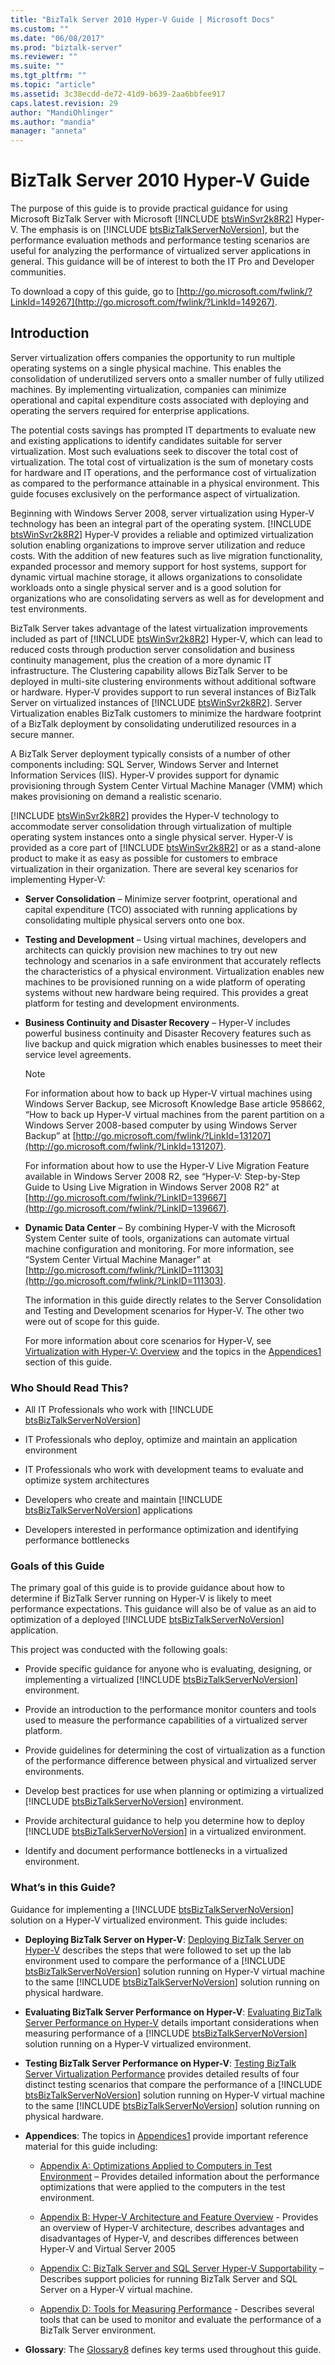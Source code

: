```yaml
---
title: "BizTalk Server 2010 Hyper-V Guide | Microsoft Docs"
ms.custom: ""
ms.date: "06/08/2017"
ms.prod: "biztalk-server"
ms.reviewer: ""
ms.suite: ""
ms.tgt_pltfrm: ""
ms.topic: "article"
ms.assetid: 3c38ecdd-de72-41d9-b639-2aa6bbfee917
caps.latest.revision: 29
author: "MandiOhlinger"
ms.author: "mandia"
manager: "anneta"
---
```

# BizTalk Server 2010 Hyper-V Guide
The purpose of this guide is to provide practical guidance for using Microsoft BizTalk Server with Microsoft [!INCLUDE [btsWinSvr2k8R2](../includes/btswinsvr2k8r2-md.md)] Hyper-V. The emphasis is on [!INCLUDE [btsBizTalkServerNoVersion](../includes/btsbiztalkservernoversion-md.md)], but the performance evaluation methods and performance testing scenarios are useful for analyzing the performance of virtualized server applications in general. This guidance will be of interest to both the IT Pro and Developer communities.  

 To download a copy of this guide, go to [http://go.microsoft.com/fwlink/?LinkId=149267](http://go.microsoft.com/fwlink/?LinkId=149267).  

## Introduction  
 Server virtualization offers companies the opportunity to run multiple operating systems on a single physical machine. This enables the consolidation of underutilized servers onto a smaller number of fully utilized machines. By implementing virtualization, companies can minimize operational and capital expenditure costs associated with deploying and operating the servers required for enterprise applications.  

 The potential costs savings has prompted IT departments to evaluate new and existing applications to identify candidates suitable for server virtualization. Most such evaluations seek to discover the total cost of virtualization. The total cost of virtualization is the sum of monetary costs for hardware and IT operations, and the performance cost of virtualization as compared to the performance attainable in a physical environment. This guide focuses exclusively on the performance aspect of virtualization.  

 Beginning with Windows Server 2008, server virtualization using Hyper-V technology has been an integral part of the operating system. [!INCLUDE [btsWinSvr2k8R2](../includes/btswinsvr2k8r2-md.md)] Hyper-V provides a reliable and optimized virtualization solution enabling organizations to improve server utilization and reduce costs. With the addition of new features such as live migration functionality, expanded processor and memory support for host systems, support for dynamic virtual machine storage, it allows organizations to consolidate workloads onto a single physical server and is a good solution for organizations who are consolidating servers as well as for development and test environments.  

 BizTalk Server takes advantage of the latest virtualization improvements included as part of [!INCLUDE [btsWinSvr2k8R2](../includes/btswinsvr2k8r2-md.md)] Hyper-V, which can lead to reduced costs through production server consolidation and business continuity management, plus the creation of a more dynamic IT infrastructure. The Clustering capability allows BizTalk Server to be deployed in multi-site clustering environments without additional software or hardware. Hyper-V provides support to run several instances of BizTalk Server on virtualized instances of [!INCLUDE [btsWinSvr2k8R2](../includes/btswinsvr2k8r2-md.md)]. Server Virtualization enables BizTalk customers to minimize the hardware footprint of a BizTalk deployment by consolidating underutilized resources in a secure manner.  

 A BizTalk Server deployment typically consists of a number of other components including: SQL Server, Windows Server and Internet Information Services (IIS). Hyper-V provides support for dynamic provisioning through System Center Virtual Machine Manager (VMM) which makes provisioning on demand a realistic scenario.  

 [!INCLUDE [btsWinSvr2k8R2](../includes/btswinsvr2k8r2-md.md)] provides the Hyper-V technology to accommodate server consolidation through virtualization of multiple operating system instances onto a single physical server. Hyper-V is provided as a core part of [!INCLUDE [btsWinSvr2k8R2](../includes/btswinsvr2k8r2-md.md)] or as a stand-alone product to make it as easy as possible for customers to embrace virtualization in their organization. There are several key scenarios for implementing Hyper-V:  

- **Server Consolidation** – Minimize server footprint, operational and capital expenditure (TCO) associated with running applications by consolidating multiple physical servers onto one box.  

- **Testing and Development** – Using virtual machines, developers and architects can quickly provision new machines to try out new technology and scenarios in a safe environment that accurately reflects the characteristics of a physical environment. Virtualization enables new machines to be provisioned running on a wide platform of operating systems without new hardware being required. This provides a great platform for testing and development environments.  

- **Business Continuity and Disaster Recovery** – Hyper-V includes powerful business continuity and Disaster Recovery features such as live backup and quick migration which enables businesses to meet their service level agreements.  

  > [!NOTE]  
  >  For information about how to back up Hyper-V virtual machines using Windows Server Backup, see Microsoft Knowledge Base article 958662, “How to back up Hyper-V virtual machines from the parent partition on a Windows Server 2008-based computer by using Windows Server Backup” at [http://go.microsoft.com/fwlink/?LinkId=131207](http://go.microsoft.com/fwlink/?LinkId=131207).  
  >   
  >  For information about how to use the Hyper-V Live Migration Feature available in Windows Server 2008 R2, see “Hyper-V: Step-by-Step Guide to Using Live Migration in Windows Server 2008 R2” at [http://go.microsoft.com/fwlink/?LinkID=139667](http://go.microsoft.com/fwlink/?LinkID=139667).  

- **Dynamic Data Center** – By combining Hyper-V with the Microsoft System Center suite of tools, organizations can automate virtual machine configuration and monitoring. For more information, see “System Center Virtual Machine Manager” at [http://go.microsoft.com/fwlink/?LinkID=111303](http://go.microsoft.com/fwlink/?LinkID=111303).  

  The information in this guide directly relates to the Server Consolidation and Testing and Development scenarios for Hyper-V. The other two were out of scope for this guide.  

  For more information about core scenarios for Hyper-V, see [Virtualization with Hyper-V: Overview](http://go.microsoft.com/fwlink/?LinkID=202438) and the topics in the [Appendices1](../technical-guides/appendices1.md) section of this guide.  

### Who Should Read This?  

- All IT Professionals who work with [!INCLUDE [btsBizTalkServerNoVersion](../includes/btsbiztalkservernoversion-md.md)]  

- IT Professionals who deploy, optimize and maintain an application environment  

- IT Professionals who work with development teams to evaluate and optimize system architectures  

- Developers who create and maintain [!INCLUDE [btsBizTalkServerNoVersion](../includes/btsbiztalkservernoversion-md.md)] applications  

- Developers interested in performance optimization and identifying performance bottlenecks  

### Goals of this Guide  
 The primary goal of this guide is to provide guidance about how to determine if BizTalk Server running on Hyper-V is likely to meet performance expectations. This guidance will also be of value as an aid to optimization of a deployed [!INCLUDE [btsBizTalkServerNoVersion](../includes/btsbiztalkservernoversion-md.md)] application.  

 This project was conducted with the following goals:  

- Provide specific guidance for anyone who is evaluating, designing, or implementing a virtualized [!INCLUDE [btsBizTalkServerNoVersion](../includes/btsbiztalkservernoversion-md.md)] environment.  

- Provide an introduction to the performance monitor counters and tools used to measure the performance capabilities of a virtualized server platform.  

- Provide guidelines for determining the cost of virtualization as a function of the performance difference between physical and virtualized server environments.  

- Develop best practices for use when planning or optimizing a virtualized [!INCLUDE [btsBizTalkServerNoVersion](../includes/btsbiztalkservernoversion-md.md)] environment.  

- Provide architectural guidance to help you determine how to deploy [!INCLUDE [btsBizTalkServerNoVersion](../includes/btsbiztalkservernoversion-md.md)] in a virtualized environment.  

- Identify and document performance bottlenecks in a virtualized environment.  

### What’s in this Guide?  
 Guidance for implementing a [!INCLUDE [btsBizTalkServerNoVersion](../includes/btsbiztalkservernoversion-md.md)] solution on a Hyper-V virtualized environment. This guide includes:  

- <strong>Deploying BizTalk Server on Hyper-V</strong>: [Deploying BizTalk Server on Hyper-V](../technical-guides/deploying-biztalk-server-on-hyper-v.md) describes the steps that were followed to set up the lab environment used to compare the performance of a [!INCLUDE [btsBizTalkServerNoVersion](../includes/btsbiztalkservernoversion-md.md)] solution running on Hyper-V virtual machine to the same [!INCLUDE [btsBizTalkServerNoVersion](../includes/btsbiztalkservernoversion-md.md)] solution running on physical hardware.  

- <strong>Evaluating BizTalk Server Performance on Hyper-V</strong>: [Evaluating BizTalk Server Performance on Hyper-V](../technical-guides/evaluating-biztalk-server-performance-on-hyper-v.md) details important considerations when measuring performance of a [!INCLUDE [btsBizTalkServerNoVersion](../includes/btsbiztalkservernoversion-md.md)] solution running on a Hyper-V virtualized environment.  

- <strong>Testing BizTalk Server Performance on Hyper-V</strong>: [Testing BizTalk Server Virtualization Performance](../technical-guides/testing-biztalk-server-virtualization-performance.md) provides detailed results of four distinct testing scenarios that compare the performance of a [!INCLUDE [btsBizTalkServerNoVersion](../includes/btsbiztalkservernoversion-md.md)] solution running on Hyper-V virtual machine to the same [!INCLUDE [btsBizTalkServerNoVersion](../includes/btsbiztalkservernoversion-md.md)] solution running on physical hardware.  

- **Appendices**: The topics in [Appendices1](../technical-guides/appendices1.md) provide important reference material for this guide including:  

  -   [Appendix A: Optimizations Applied to Computers in Test Environment](../technical-guides/appendix-a-optimizations-applied-to-computers-in-test-environment.md) – Provides detailed information about the performance optimizations that were applied to the computers in the test environment.  

  -   [Appendix B: Hyper-V Architecture and Feature Overview](../technical-guides/appendix-b-hyper-v-architecture-and-feature-overview.md) - Provides an overview of Hyper-V architecture, describes advantages and disadvantages of Hyper-V, and describes differences between Hyper-V and Virtual Server 2005  

  -   [Appendix C: BizTalk Server and SQL Server Hyper-V Supportability](../technical-guides/appendix-c-biztalk-server-and-sql-server-hyper-v-supportability.md) – Describes support policies for running BizTalk Server and SQL Server on a Hyper-V virtual machine.  

  -   [Appendix D: Tools for Measuring Performance](../technical-guides/appendix-d-tools-for-measuring-performance.md) - Describes several tools that can be used to monitor and evaluate the performance of a BizTalk Server environment.  

- **Glossary**: The [Glossary8](../technical-guides/glossary8.md) defines key terms used throughout this guide.
